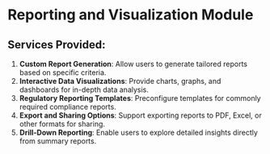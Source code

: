 # Reporting and Visualization Module

## Services Provided:

1. **Custom Report Generation**: Allow users to generate tailored reports based on specific criteria.
2. **Interactive Data Visualizations**: Provide charts, graphs, and dashboards for in-depth data analysis.
3. **Regulatory Reporting Templates**: Preconfigure templates for commonly required compliance reports.
4. **Export and Sharing Options**: Support exporting reports to PDF, Excel, or other formats for sharing.
5. **Drill-Down Reporting**: Enable users to explore detailed insights directly from summary reports.
